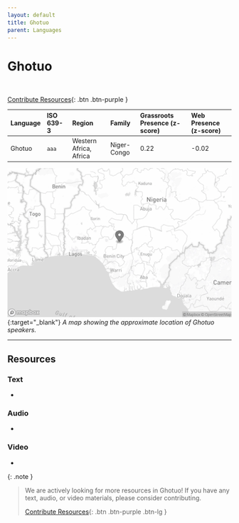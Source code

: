 ```yaml
---
layout: default
title: Ghotuo
parent: Languages
---
```


# Ghotuo

<br/>

[Contribute Resources](https://forms.office.com/e/1SfLJx3u1r){: .btn .btn-purple }

| Language | ISO 639-3 | Region                   | Family        | Grassroots Presence (z-score) | Web Presence (z-score) |
| :------- | :-------- | :----------------------- | :------------ | :---------------------------- | :--------------------- |
| Ghotuo   | `aaa`     | Western Africa, Africa   | Niger-Congo   | 0.22                          | -0.02                  |


[![Map of Ghotuo](https://raw.githubusercontent.com/theinvisiblelab/invisible-languages/refs/heads/main/maps/aaa.webp)](https://www.openstreetmap.org/?mlat=7.591&mlon=5.845#map=7/7.591/5.845){:target="_blank"}
_A map showing the approximate location of Ghotuo speakers._

---

## Resources

### Text
*   

### Audio
*   

### Video
*   

{: .note }
> We are actively looking for more resources in Ghotuo! If you have any text, audio, or video materials, please consider contributing.
> 
> [Contribute Resources](https://forms.office.com/e/1SfLJx3u1r){: .btn .btn-purple .btn-lg }